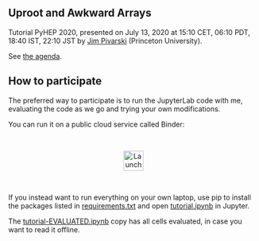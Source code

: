 ## Uproot and Awkward Arrays

Tutorial PyHEP 2020, presented on July 13, 2020 at 15:10 CET, 06:10 PDT, 18:40 IST, 22:10 JST by [Jim Pivarski](mailto:pivarski@princeton.edu) (Princeton University).

See [the agenda](https://indico.cern.ch/event/882824/timetable).

## How to participate

The preferred way to participate is to run the JupyterLab code with me, evaluating the code as we go and trying your own modifications.

You can run it on a public cloud service called Binder:

<br>
<p align="center">
  <a href="https://mybinder.org/v2/gh/jpivarski/2020-07-13-pyhep2020-tutorial.git/1.1?urlpath=lab/tree/tutorial.ipynb">
    <img src="https://mybinder.org/badge_logo.svg" alt="Launch Binder" height="40">
  </a>
</p>
<br>

If you instead want to run everything on your own laptop, use pip to install the packages listed in [requirements.txt](requirements.txt) and open [tutorial.ipynb](tutorial.ipynb) in Jupyter.

The [tutorial-EVALUATED.ipynb](https://nbviewer.jupyter.org/github/jpivarski/2020-07-13-pyhep2020-tutorial/blob/master/tutorial-EVALUATED.ipynb) copy has all cells evaluated, in case you want to read it offline.
